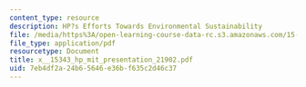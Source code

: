 ```yaml
---
content_type: resource
description: HP?s Efforts Towards Environmental Sustainability
file: /media/https%3A/open-learning-course-data-rc.s3.amazonaws.com/15-343-managing-transformations-in-work-organizations-and-society-spring-2002/7eb4df2a24b65646e36bf635c2d46c37_x__15343_hp_mit_presentation_21902.pdf
file_type: application/pdf
resourcetype: Document
title: x__15343_hp_mit_presentation_21902.pdf
uid: 7eb4df2a-24b6-5646-e36b-f635c2d46c37
---
```

